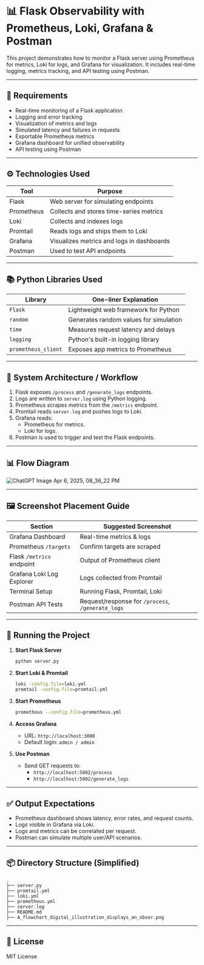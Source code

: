 # 📊 Flask Observability with Prometheus, Loki, Grafana & Postman

This project demonstrates how to monitor a Flask server using Prometheus for metrics, Loki for logs, and Grafana for visualization. It includes real-time logging, metrics tracking, and API testing using Postman.

---

## 📌 Requirements

- Real-time monitoring of a Flask application
- Logging and error tracking
- Visualization of metrics and logs
- Simulated latency and failures in requests
- Exportable Prometheus metrics
- Grafana dashboard for unified observability
- API testing using Postman

---

## ⚙️ Technologies Used

| Tool         | Purpose                                      |
|--------------|----------------------------------------------|
| Flask        | Web server for simulating endpoints          |
| Prometheus   | Collects and stores time-series metrics      |
| Loki         | Collects and indexes logs                   |
| Promtail     | Reads logs and ships them to Loki            |
| Grafana      | Visualizes metrics and logs in dashboards    |
| Postman      | Used to test API endpoints                   |

---

## 📚 Python Libraries Used

| Library             | One-liner Explanation                               |
|---------------------|-----------------------------------------------------|
| `Flask`             | Lightweight web framework for Python                |
| `random`            | Generates random values for simulation              |
| `time`              | Measures request latency and delays                 |
| `logging`           | Python's built-in logging library                   |
| `prometheus_client` | Exposes app metrics to Prometheus                   |

---

## 🔄 System Architecture / Workflow

1. Flask exposes `/process` and `/generate_logs` endpoints.
2. Logs are written to `server.log` using Python logging.
3. Prometheus scrapes metrics from the `/metrics` endpoint.
4. Promtail reads `server.log` and pushes logs to Loki.
5. Grafana reads:
   - Prometheus for metrics.
   - Loki for logs.
6. Postman is used to trigger and test the Flask endpoints.

---

## 📊 Flow Diagram

![ChatGPT Image Apr 6, 2025, 08_36_22 PM](https://github.com/user-attachments/assets/9254be2e-81eb-4408-bb10-0fda8826e3c8)


---

## 🖼️ Screenshot Placement Guide

| Section                        | Suggested Screenshot                             |
|-------------------------------|--------------------------------------------------|
| Grafana Dashboard              | Real-time metrics & logs                         |
| Prometheus `/targets`         | Confirm targets are scraped                      |
| Flask `/metrics` endpoint     | Output of Prometheus client                      |
| Grafana Loki Log Explorer     | Logs collected from Promtail                     |
| Terminal Setup                | Running Flask, Promtail, Loki                    |
| Postman API Tests             | Request/response for `/process`, `/generate_logs`|

---

## 🚀 Running the Project

1. **Start Flask Server**
   ```bash
   python server.py
   ```

2. **Start Loki & Promtail**
   ```bash
   loki -config.file=loki.yml
   promtail -config.file=promtail.yml
   ```

3. **Start Prometheus**
   ```bash
   prometheus --config.file=prometheus.yml
   ```

4. **Access Grafana**
   - URL: `http://localhost:3000`
   - Default login: `admin / admin`

5. **Use Postman**
   - Send GET requests to:
     - `http://localhost:5002/process`
     - `http://localhost:5002/generate_logs`

---

## ✅ Output Expectations

- Prometheus dashboard shows latency, error rates, and request counts.
- Logs visible in Grafana via Loki.
- Logs and metrics can be correlated per request.
- Postman can simulate multiple user/API scenarios.

---

## 📦 Directory Structure (Simplified)

```
.
├── server.py
├── promtail.yml
├── loki.yml
├── prometheus.yml
├── server.log
├── README.md
├── A_flowchart_digital_illustration_displays_an_obser.png
```

---

## 📃 License

MIT License

